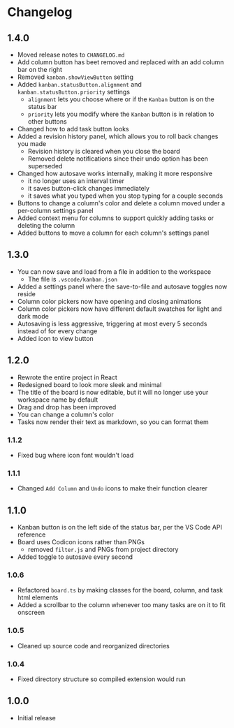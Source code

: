 # Changelog

## 1.4.0
 - Moved release notes to ```CHANGELOG.md```
 - Add column button has beet removed and replaced with an add column bar on the right
 - Removed `kanban.showViewButton` setting
 - Added `kanban.statusButton.alignment` and `kanban.statusButton.priority` settings
   - `alignment` lets you choose where or if the ```Kanban``` button is on the status bar
   - `priority` lets you modify where the ```Kanban``` button is in relation to other buttons
 - Changed how to add task button looks
 - Added a revision history panel, which allows you to roll back changes you made
   - Revision history is cleared when you close the board
   - Removed delete notifications since their undo option has been superseded
 - Changed how autosave works internally, making it more responsive
   - it no longer uses an interval timer
   - it saves button-click changes immediately
   - it saves what you typed when you stop typing for a couple seconds
 - Buttons to change a column's color and delete a column moved under a per-column settings panel
 - Added context menu for columns to support quickly adding tasks or deleting the column
 - Added buttons to move a column for each column's settings panel

## 1.3.0
 - You can now save and load from a file in addition to the workspace
   - The file is ```.vscode/kanban.json```
 - Added a settings panel where the save-to-file and autosave toggles now reside
 - Column color pickers now have opening and closing animations
 - Column color pickers now have different default swatches for light and dark mode
 - Autosaving is less aggressive, triggering at most every 5 seconds instead of for every change
 - Added icon to view button

## 1.2.0
 - Rewrote the entire project in React
 - Redesigned board to look more sleek and minimal
 - The title of the board is now editable, but it will no longer use your workspace name by default
 - Drag and drop has been improved
 - You can change a column's color
 - Tasks now render their text as markdown, so you can format them

### 1.1.2
 - Fixed bug where icon font wouldn't load

### 1.1.1
 - Changed ```Add Column``` and ```Undo``` icons to make their function clearer

## 1.1.0
 - Kanban button is on the left side of the status bar, per the VS Code API reference
 - Board uses Codicon icons rather than PNGs
   - removed ```filter.js``` and PNGs from project directory
 - Added toggle to autosave every second
 

### 1.0.6
 - Refactored ```board.ts``` by making classes for the board, column, and task html elements
 - Added a scrollbar to the column whenever too many tasks are on it to fit onscreen

### 1.0.5
 - Cleaned up source code and reorganized directories

### 1.0.4
- Fixed directory structure so compiled extension would run

## 1.0.0
- Initial release
